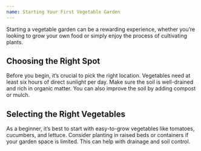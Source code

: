```yaml
--- 
name: Starting Your First Vegetable Garden
---
```


Starting a vegetable garden can be a rewarding experience, whether you’re looking to grow your own food or simply enjoy the process of cultivating plants.  

## Choosing the Right Spot  

Before you begin, it’s crucial to pick the right location. Vegetables need at least six hours of direct sunlight per day. Make sure the soil is well-drained and rich in organic matter. You can also improve the soil by adding compost or mulch. 
 
## Selecting the Right Vegetables  

As a beginner, it’s best to start with easy-to-grow vegetables like tomatoes, cucumbers, and lettuce. Consider planting in raised beds or containers if your garden space is limited. This can help with drainage and soil control.
